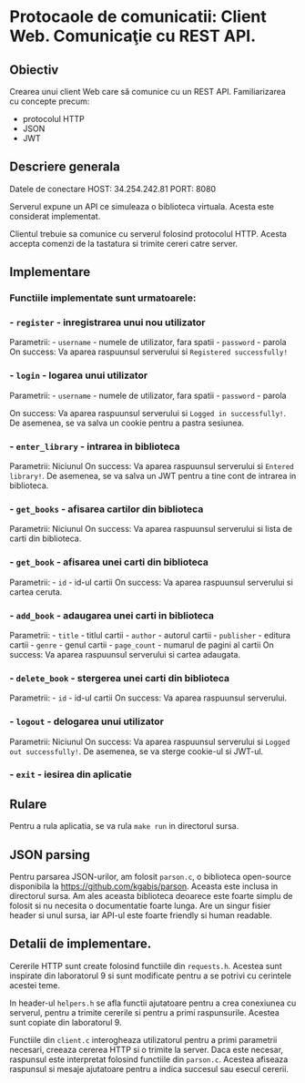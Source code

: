 # Protocaole de comunicatii: Client Web. Comunicaţie cu REST API.

## Obiectiv
Crearea unui client Web care să comunice cu un REST API. Familiarizarea cu 
concepte precum:
- protocolul HTTP
- JSON
- JWT

## Descriere generala
Datele de conectare
HOST: 34.254.242.81 PORT: 8080

Serverul expune un API ce simuleaza o biblioteca virtuala. Acesta este considerat
implementat.

Clientul trebuie sa comunice cu serverul folosind protocolul HTTP. Acesta accepta
comenzi de la tastatura si trimite cereri catre server.

## Implementare

### Functiile implementate sunt urmatoarele:
### - `register` - inregistrarea unui nou utilizator
Parametrii:
    - `username` - numele de utilizator, fara spatii
    - `password` - parola
On success: Va aparea raspuunsul serverului si `Registered successfully!`

### - `login` - logarea unui utilizator
Parametrii:
    - `username` - numele de utilizator, fara spatii
    - `password` - parola

On success: Va aparea raspuunsul serverului si `Logged in successfully!`. De asemenea,
se va salva un cookie pentru a pastra sesiunea.

### - `enter_library` - intrarea in biblioteca
Parametrii: Niciunul
On success: Va aparea raspuunsul serverului si `Entered library!`. De asemenea,
se va salva un JWT pentru a tine cont de intrarea in biblioteca.

### - `get_books` - afisarea cartilor din biblioteca
Parametrii: Niciunul
On success: Va aparea raspuunsul serverului si lista de carti din biblioteca.

### - `get_book` - afisarea unei carti din biblioteca
Parametrii:
    - `id` - id-ul cartii
On success: Va aparea raspuunsul serverului si cartea ceruta.

### - `add_book` - adaugarea unei carti in biblioteca
Parametrii:
    - `title` - titlul cartii
    - `author` - autorul cartii
    - `publisher` - editura cartii
    - `genre` - genul cartii
    - `page_count` - numarul de pagini al cartii
On success: Va aparea raspuunsul serverului si cartea adaugata.

### - `delete_book` - stergerea unei carti din biblioteca
Parametrii:
    - `id` - id-ul cartii
On success: Va aparea raspuunsul serverului.

### - `logout` - delogarea unui utilizator
Parametrii: Niciunul
On success: Va aparea raspuunsul serverului si `Logged out successfully!`. De asemenea,
se va sterge cookie-ul si JWT-ul.

### - `exit` - iesirea din aplicatie

## Rulare
Pentru a rula aplicatia, se va rula `make run` in directorul sursa.

## JSON parsing
Pentru parsarea JSON-urilor, am folosit `parson.c`, o biblioteca open-source
disponibila la https://github.com/kgabis/parson. Aceasta este inclusa in directorul sursa.
Am ales aceasta biblioteca deoarece este foarte simplu de folosit si nu necesita
o documentatie foarte lunga. Are un singur fisier header si unul sursa, iar API-ul
este foarte friendly si human readable.


## Detalii de implementare.

Cererile HTTP sunt create folosind functiile din `requests.h`. Acestea sunt
inspirate din laboratorul 9 si sunt modificate pentru a se potrivi cu cerintele
acestei teme.

In header-ul `helpers.h` se afla functii ajutatoare pentru a crea conexiunea
cu serverul, pentru a trimite cererile si pentru a primi raspunsurile. Acestea
sunt copiate din laboratorul 9.

Functiile din `client.c` interogheaza utilizatorul pentru a primi parametrii
necesari, creeaza cererea HTTP si o trimite la server. Daca este necesar, 
raspunsul este interpretat folosind functiile din `parson.c`. Acestea afiseaza
raspunsul si mesaje ajutatoare pentru a indica succesul sau esecul cererii.


